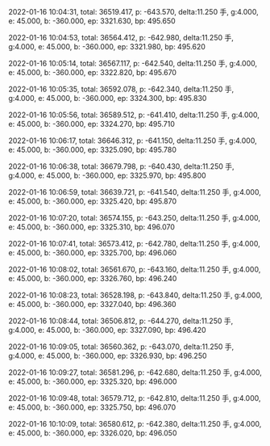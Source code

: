 2022-01-16 10:04:31, total: 36519.417, p: -643.570, delta:11.250 手, g:4.000, e: 45.000, b: -360.000, ep: 3321.630, bp: 495.650

2022-01-16 10:04:53, total: 36564.412, p: -642.980, delta:11.250 手, g:4.000, e: 45.000, b: -360.000, ep: 3321.980, bp: 495.620

2022-01-16 10:05:14, total: 36567.117, p: -642.540, delta:11.250 手, g:4.000, e: 45.000, b: -360.000, ep: 3322.820, bp: 495.670

2022-01-16 10:05:35, total: 36592.078, p: -642.340, delta:11.250 手, g:4.000, e: 45.000, b: -360.000, ep: 3324.300, bp: 495.830

2022-01-16 10:05:56, total: 36589.512, p: -641.410, delta:11.250 手, g:4.000, e: 45.000, b: -360.000, ep: 3324.270, bp: 495.710

2022-01-16 10:06:17, total: 36646.312, p: -641.150, delta:11.250 手, g:4.000, e: 45.000, b: -360.000, ep: 3325.090, bp: 495.780

2022-01-16 10:06:38, total: 36679.798, p: -640.430, delta:11.250 手, g:4.000, e: 45.000, b: -360.000, ep: 3325.970, bp: 495.800

2022-01-16 10:06:59, total: 36639.721, p: -641.540, delta:11.250 手, g:4.000, e: 45.000, b: -360.000, ep: 3325.420, bp: 495.870

2022-01-16 10:07:20, total: 36574.155, p: -643.250, delta:11.250 手, g:4.000, e: 45.000, b: -360.000, ep: 3325.310, bp: 496.070

2022-01-16 10:07:41, total: 36573.412, p: -642.780, delta:11.250 手, g:4.000, e: 45.000, b: -360.000, ep: 3325.700, bp: 496.060

2022-01-16 10:08:02, total: 36561.670, p: -643.160, delta:11.250 手, g:4.000, e: 45.000, b: -360.000, ep: 3326.760, bp: 496.240

2022-01-16 10:08:23, total: 36528.198, p: -643.840, delta:11.250 手, g:4.000, e: 45.000, b: -360.000, ep: 3327.040, bp: 496.360

2022-01-16 10:08:44, total: 36506.812, p: -644.270, delta:11.250 手, g:4.000, e: 45.000, b: -360.000, ep: 3327.090, bp: 496.420

2022-01-16 10:09:05, total: 36560.362, p: -643.070, delta:11.250 手, g:4.000, e: 45.000, b: -360.000, ep: 3326.930, bp: 496.250

2022-01-16 10:09:27, total: 36581.296, p: -642.680, delta:11.250 手, g:4.000, e: 45.000, b: -360.000, ep: 3325.320, bp: 496.000

2022-01-16 10:09:48, total: 36579.712, p: -642.810, delta:11.250 手, g:4.000, e: 45.000, b: -360.000, ep: 3325.750, bp: 496.070

2022-01-16 10:10:09, total: 36580.612, p: -642.380, delta:11.250 手, g:4.000, e: 45.000, b: -360.000, ep: 3326.020, bp: 496.050